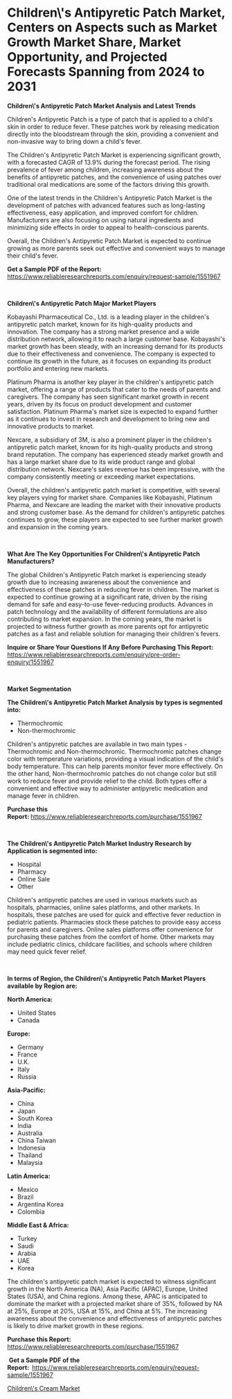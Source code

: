 <p><h1>Children\'s Antipyretic Patch Market, Centers on Aspects such as Market Growth Market Share, Market Opportunity, and Projected Forecasts Spanning from 2024 to 2031</h1></p><p><strong>Children\'s Antipyretic Patch Market Analysis and Latest Trends</strong></p>
<p><p>Children's Antipyretic Patch is a type of patch that is applied to a child's skin in order to reduce fever. These patches work by releasing medication directly into the bloodstream through the skin, providing a convenient and non-invasive way to bring down a child's fever. </p><p>The Children's Antipyretic Patch Market is experiencing significant growth, with a forecasted CAGR of 13.9% during the forecast period. The rising prevalence of fever among children, increasing awareness about the benefits of antipyretic patches, and the convenience of using patches over traditional oral medications are some of the factors driving this growth. </p><p>One of the latest trends in the Children's Antipyretic Patch Market is the development of patches with advanced features such as long-lasting effectiveness, easy application, and improved comfort for children. Manufacturers are also focusing on using natural ingredients and minimizing side effects in order to appeal to health-conscious parents. </p><p>Overall, the Children's Antipyretic Patch Market is expected to continue growing as more parents seek out effective and convenient ways to manage their child's fever.</p></p>
<p><strong>Get a Sample PDF of the Report:&nbsp;</strong> <a href="https://www.reliableresearchreports.com/enquiry/request-sample/1551967">https://www.reliableresearchreports.com/enquiry/request-sample/1551967</a></p>
<p>&nbsp;</p>
<p><strong>Children\'s Antipyretic Patch Major Market Players</strong></p>
<p><p>Kobayashi Pharmaceutical Co., Ltd. is a leading player in the children's antipyretic patch market, known for its high-quality products and innovation. The company has a strong market presence and a wide distribution network, allowing it to reach a large customer base. Kobayashi's market growth has been steady, with an increasing demand for its products due to their effectiveness and convenience. The company is expected to continue its growth in the future, as it focuses on expanding its product portfolio and entering new markets.</p><p>Platinum Pharma is another key player in the children's antipyretic patch market, offering a range of products that cater to the needs of parents and caregivers. The company has seen significant market growth in recent years, driven by its focus on product development and customer satisfaction. Platinum Pharma's market size is expected to expand further as it continues to invest in research and development to bring new and innovative products to market.</p><p>Nexcare, a subsidiary of 3M, is also a prominent player in the children's antipyretic patch market, known for its high-quality products and strong brand reputation. The company has experienced steady market growth and has a large market share due to its wide product range and global distribution network. Nexcare's sales revenue has been impressive, with the company consistently meeting or exceeding market expectations.</p><p>Overall, the children's antipyretic patch market is competitive, with several key players vying for market share. Companies like Kobayashi, Platinum Pharma, and Nexcare are leading the market with their innovative products and strong customer base. As the demand for children's antipyretic patches continues to grow, these players are expected to see further market growth and expansion in the coming years.</p></p>
<p>&nbsp;</p>
<p><strong>What Are The Key Opportunities For Children\'s Antipyretic Patch Manufacturers?</strong></p>
<p><p>The global Children's Antipyretic Patch market is experiencing steady growth due to increasing awareness about the convenience and effectiveness of these patches in reducing fever in children. The market is expected to continue growing at a significant rate, driven by the rising demand for safe and easy-to-use fever-reducing products. Advances in patch technology and the availability of different formulations are also contributing to market expansion. In the coming years, the market is projected to witness further growth as more parents opt for antipyretic patches as a fast and reliable solution for managing their children's fevers.</p></p>
<p><strong>Inquire or Share Your Questions If Any Before Purchasing This Report:</strong> <a href="https://www.reliableresearchreports.com/enquiry/pre-order-enquiry/1551967">https://www.reliableresearchreports.com/enquiry/pre-order-enquiry/1551967</a></p>
<p>&nbsp;</p>
<p><strong>Market Segmentation</strong></p>
<p><strong>The Children\'s Antipyretic Patch Market Analysis by types is segmented into:</strong></p>
<p><ul><li>Thermochromic</li><li>Non-thermochromic</li></ul></p>
<p><p>Children's antipyretic patches are available in two main types - Thermochromic and Non-thermochromic. Thermochromic patches change color with temperature variations, providing a visual indication of the child's body temperature. This can help parents monitor fever more effectively. On the other hand, Non-thermochromic patches do not change color but still work to reduce fever and provide relief to the child. Both types offer a convenient and effective way to administer antipyretic medication and manage fever in children.</p></p>
<p><strong>Purchase this Report:&nbsp;</strong><a href="https://www.reliableresearchreports.com/purchase/1551967">https://www.reliableresearchreports.com/purchase/1551967</a></p>
<p>&nbsp;</p>
<p><strong>The Children\'s Antipyretic Patch Market Industry Research by Application is segmented into:</strong></p>
<p><ul><li>Hospital</li><li>Pharmacy</li><li>Online Sale</li><li>Other</li></ul></p>
<p><p>Children's antipyretic patches are used in various markets such as hospitals, pharmacies, online sales platforms, and other markets. In hospitals, these patches are used for quick and effective fever reduction in pediatric patients. Pharmacies stock these patches to provide easy access for parents and caregivers. Online sales platforms offer convenience for purchasing these patches from the comfort of home. Other markets may include pediatric clinics, childcare facilities, and schools where children may need quick fever relief.</p></p>
<p>&nbsp;</p>
<p><strong>In terms of Region, the Children\'s Antipyretic Patch Market Players available by Region are:</strong></p>
<p>
    <p> <strong> North America: </strong>
        <ul>
            <li>United States</li>
            <li>Canada</li>
        </ul>
        </p> 
    <p> <strong> Europe: </strong>
        <ul>
            <li>Germany</li>
            <li>France</li>
            <li>U.K.</li>
            <li>Italy</li>
            <li>Russia</li>
        </ul>
        </p> 
    <p> <strong> Asia-Pacific: </strong>
        <ul>
            <li>China</li>
            <li>Japan</li>
            <li>South Korea</li>
            <li>India</li>
            <li>Australia</li>
            <li>China Taiwan</li>
            <li>Indonesia</li>
            <li>Thailand</li>
            <li>Malaysia</li>
        </ul>
        </p> 
    <p> <strong> Latin America: </strong>
        <ul>
            <li>Mexico</li>
            <li>Brazil</li>
            <li>Argentina Korea</li>
            <li>Colombia</li>
        </ul>
        </p> 
    <p> <strong> Middle East & Africa: </strong>
        <ul>
            <li>Turkey</li>
            <li>Saudi</li>
            <li>Arabia</li>
            <li>UAE</li>
            <li>Korea</li>
        </ul>
    </p>
    </p>
<p><p>The children's antipyretic patch market is expected to witness significant growth in the North America (NA), Asia Pacific (APAC), Europe, United States (USA), and China regions. Among these, APAC is anticipated to dominate the market with a projected market share of 35%, followed by NA at 25%, Europe at 20%, USA at 15%, and China at 5%. The increasing awareness about the convenience and effectiveness of antipyretic patches is likely to drive market growth in these regions.</p></p>
<p><strong>Purchase this Report: </strong><a href="https://www.reliableresearchreports.com/purchase/1551967">https://www.reliableresearchreports.com/purchase/1551967</a></p>
<p>&nbsp;<strong>Get a Sample PDF of the Report:&nbsp;&nbsp;</strong><a href="https://www.reliableresearchreports.com/enquiry/request-sample/1551967">https://www.reliableresearchreports.com/enquiry/request-sample/1551967</a></p>
<p><strong></strong></p>
<p><p><a href="https://github.com/kathiaseamanalvaradovlprc2h/Market-Research-Report-List-1/blob/main/childrens-cream-market.md">Children\'s Cream Market</a></p></p>